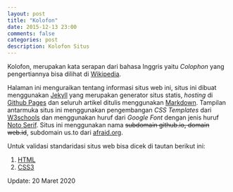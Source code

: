 ```yaml
---
layout: post
title: "Kolofon"
date: 2015-12-13 23:00
comments: false
categories: post
description: Kolofon Situs
---
```


Kolofon, merupakan kata serapan dari bahasa Inggris yaitu *Colophon* yang pengertiannya bisa dilihat di [Wikipedia](https://id.wikipedia.org/wiki/Kolofon).

Halaman ini menguraikan tentang informasi situs web ini, situs ini dibuat menggunakan [Jekyll](https://jekyllrb.com/) yang merupakan generator situs statis, *hosting* di [Github Pages](https://pages.github.com/) dan seluruh artikel ditulis menggunakan [Markdown](https://daringfireball.net/projects/markdown/). Tampilan antarmuka situs ini menggunakan pengembangan *CSS Templates* dari [W3schools](https://www.w3schools.com/css/css_templates.asp) dan menggunakan huruf dari *Google Font* dengan jenis huruf [Noto Serif](https://fonts.google.com/specimen/Noto+Serif). Situs ini menggunakan nama ~~subdomain github.io, domain web.id~~, subdomain us.to dari [afraid.org](https://freedns.afraid.org/).

Untuk validasi standaridasi situs web bisa dicek di tautan berikut ini:
1. [HTML](https://validator.w3.org/)
2. [CSS3](https://jigsaw.w3.org/css-validator/)


Update: 20 Maret 2020
